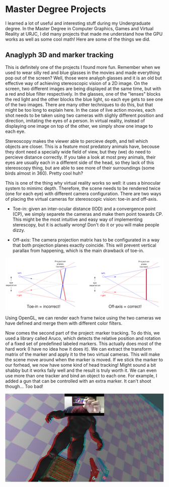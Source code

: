 # Master Degree Projects

I learned a lot of useful and interesting stuff during my Undergraduate degree. In the Master Degree in Computer Graphics, Games and Virtual Reality at URJC, I did many projects that made me understand how the GPU works as well as some cool math! Here are some of the things we did.

## Anaglyph 3D and marker tracking

This is definitely one of the projects I found more fun. Remember when we used to wear silly red and blue glasses in the movies and made everything pop out of the screen? Well, those were analyph glasses and it is an old but effective way of achieving stereoscopic vision of a 2D image. On the screen, two different images are being displayed at the same time, but with a red and blue filter respectively. In the glasses, one of the "lenses" blocks the red light and the other blocks the blue light, so each eye gets to see one of the two images. There are many other techniques to do this, but that might be too long to explain here. In the case of live action movies, each shot needs to be taken using two cameras with slighly different position and direction, imitating the eyes of a person. In virtual reality, instead of displaying one image on top of the other, we simply show one image to each eye.

Stereoscopy makes the viewer able to percieve depth, and tell which objects are closer. This is a feature most predatory animals have, becouse they dont need a specially wide field of view, but they (we) do need to percieve distance correctly. If you take a look at most prey animals, their eyes are usually each in a different side of the head, so they lack of this stereoscopy thing, but are able to see more of their surroundings (some birds almost in 360). Pretty cool huh?

This is one of the thing why virtual reality works so well: it uses a binocular system to mimimc depth. Therefore, the scene needs to be rendered twice (one for each eye) with different camera configuration. There are two ways of placing the virtual cameras for stereoscopic vision: toe-in and off-axis. 

- Toe-in: given an inter-ocular distance (IOD) and a convergence point (CP), we simply separete the cameras and make them point towards CP. This might be the most intuitive and easy way of implementing sterescopy, but it is actually wrong! Don't do it or you will make people dizzy.

- Off-axis: The camera projection matrix has to be configurated in a way that both projection planes exactly coincide. This will prevent vertical parallax from happening, which is the main drawback of toe-in.

![Binocular camera models](images/stereoscopy.PNG)

Using OpenGL, we can render each frame twice using the two cameras we have defined and merge them with different color filters. 

Now comes the second part of the project: marker tracking. To do this, we used a library called Aruco, which detects the relative position and rotation of a fixed set of predefined labeled markers. This actually does most of the hard work (I have no idea how it does it). We can extract the transform matrix of the marker and apply it to the two virtual cameras. This will make the scene move around when the marker is moved. If we stick the marker to our forhead, we now have some kind of head tracking! Might sound a bit shabby but it works faily well and the result is truly worth it. We can even use more than one tracker and bind an object to each one. For example, I added a gun that can be controlled with an extra marker. It can't shoot though... Too bad!

![Result](images/tracking.PNG)